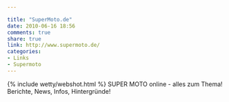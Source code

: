 ```yaml
---

title: "SuperMoto.de"
date: 2010-06-16 18:56
comments: true
share: true
link: http://www.supermoto.de/
categories: 
- Links
- Supermoto
---
```

{% include wetty/webshot.html %} SUPER MOTO online - alles zum Thema! Berichte, News, Infos, Hintergründe!
